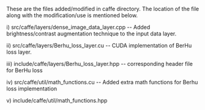 These are the files added/modified in caffe directory. The location of the file along with the modification/use is mentioned below.

i) src/caffe/layers/dense_image_data_layer.cpp -- Added brightness/contrast augmentation technique to the input data layer.

ii) src/caffe/layers/Berhu_loss_layer.cu -- CUDA implementation of BerHu loss layer. 

iii) include/caffe/layers/Berhu_loss_layer.hpp -- corresponding header file for BerHu loss

iv)  src/caffe/util/math_functions.cu -- Added extra math functions for Berhu loss implementation

v)  include/caffe/util/math_functions.hpp 




